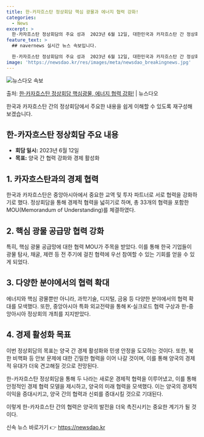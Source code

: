 ```yaml
---
title: 한-카자흐스탄 정상회담 핵심 광물과 에너지 협력 강화!
categories:
  - News
excerpt: >
  한·카자흐스탄 정상회담의 주요 성과  2023년 6월 12일, 대한민국과 카자흐스탄 간 정상회담이 개최되었습…
feature_text: >
  ## navernews 실시간 뉴스 속보입니다.

  한·카자흐스탄 정상회담의 주요 성과  2023년 6월 12일, 대한민국과 카자흐스탄 간 정상회담이 개최되었습…
image: 'https://newsdao.kr/res/images/meta/newsdao_breakingnews.jpg'
---
```


![뉴스다오 속보](https://newsdao.kr/res/images/meta/newsdao_breakingnews.jpg)

<p>출처: <a href="https://newsdao.kr/4241" rel="dofollow">한·카자흐스탄 정상회담 핵심광물, 에너지 협력 강화!</a> | 뉴스다오</p>

한국과 카자흐스탄 간의 정상회담에서 주요한 내용을 쉽게 이해할 수 있도록 재구성해 보겠습니다.

## 한-카자흐스탄 정상회담 주요 내용

- **회담 일시:** 2023년 6월 12일
- **목표:** 양국 간 협력 강화와 경제 활성화

## 1. 카자흐스탄과의 경제 협력

한국과 카자흐스탄은 중앙아시아에서 중요한 교역 및 투자 파트너로 서로 협력을 강화하기로 했다. 정상회담을 통해 경제적 협력을 넓히기로 하며, 총 33개의 협력을 포함한 MOU(Memorandum of Understanding)를 체결하였다.

## 2. 핵심 광물 공급망 협력 강화

특히, 핵심 광물 공급망에 대한 협력 MOU가 주목을 받았다. 이를 통해 한국 기업들이 광물 탐사, 채굴, 제련 등 전 주기에 걸친 협력에 우선 참여할 수 있는 기회를 얻을 수 있게 되었다.

## 3. 다양한 분야에서의 협력 확대

에너지와 핵심 광물뿐만 아니라, 과학기술, 디지털, 금융 등 다양한 분야에서의 협력 확대를 모색했다. 또한, 중앙아시아 특화 외교전략을 통해 K-실크로드 협력 구상과 한-중앙아시아 정상회의 개최를 지지받았다.

## 4. 경제 활성화 목표

이번 정상회담의 목표는 양국 간 경제 활성화와 민생 안정을 도모하는 것이다. 또한, 북한 비핵화 등 안보 문제에 대한 긴밀한 협력을 이어 나갈 것이며, 이를 통해 양국의 경제적 유대가 더욱 견고해질 것으로 전망된다.

한-카자흐스탄 정상회담을 통해 두 나라는 새로운 경제적 협력을 이루어냈고, 이를 통해 안정적인 경제 협력 모델을 제시하고, 양국의 미래 협력을 모색했다. 이는 양국의 경제적 이익을 증대시키고, 양국 간의 협력과 신뢰를 증대시킬 것으로 기대된다.

이렇게 한-카자흐스탄 간의 협력은 양국의 발전을 더욱 촉진시키는 중요한 계기가 될 것이다. 

신속 뉴스 바로가기 👉 <a href="https://newsdao.kr" rel="dofollow">https://newsdao.kr</a>


